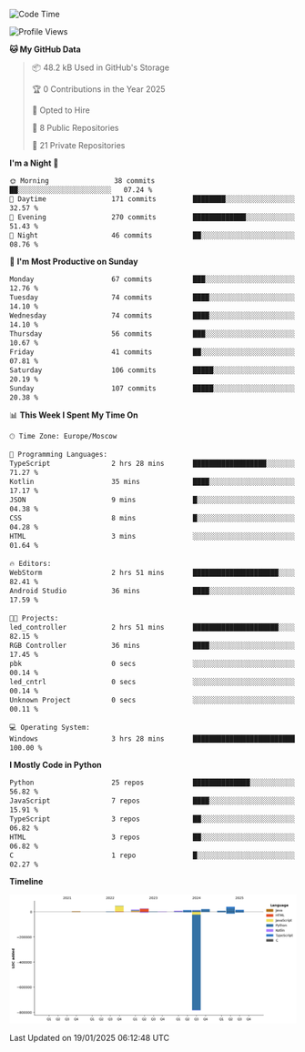 <!--START_SECTION:waka-->
![Code Time](http://img.shields.io/badge/Code%20Time-585%20hrs%2046%20mins-blue)

![Profile Views](http://img.shields.io/badge/Profile%20Views-4-blue)

**🐱 My GitHub Data** 

> 📦 48.2 kB Used in GitHub's Storage 
 > 
> 🏆 0 Contributions in the Year 2025
 > 
> 💼 Opted to Hire
 > 
> 📜 8 Public Repositories 
 > 
> 🔑 21 Private Repositories 
 > 
**I'm a Night 🦉** 

```text
🌞 Morning                38 commits          ██░░░░░░░░░░░░░░░░░░░░░░░   07.24 % 
🌆 Daytime                171 commits         ████████░░░░░░░░░░░░░░░░░   32.57 % 
🌃 Evening                270 commits         █████████████░░░░░░░░░░░░   51.43 % 
🌙 Night                  46 commits          ██░░░░░░░░░░░░░░░░░░░░░░░   08.76 % 
```
📅 **I'm Most Productive on Sunday** 

```text
Monday                   67 commits          ███░░░░░░░░░░░░░░░░░░░░░░   12.76 % 
Tuesday                  74 commits          ████░░░░░░░░░░░░░░░░░░░░░   14.10 % 
Wednesday                74 commits          ████░░░░░░░░░░░░░░░░░░░░░   14.10 % 
Thursday                 56 commits          ███░░░░░░░░░░░░░░░░░░░░░░   10.67 % 
Friday                   41 commits          ██░░░░░░░░░░░░░░░░░░░░░░░   07.81 % 
Saturday                 106 commits         █████░░░░░░░░░░░░░░░░░░░░   20.19 % 
Sunday                   107 commits         █████░░░░░░░░░░░░░░░░░░░░   20.38 % 
```


📊 **This Week I Spent My Time On** 

```text
🕑︎ Time Zone: Europe/Moscow

💬 Programming Languages: 
TypeScript               2 hrs 28 mins       ██████████████████░░░░░░░   71.27 % 
Kotlin                   35 mins             ████░░░░░░░░░░░░░░░░░░░░░   17.17 % 
JSON                     9 mins              █░░░░░░░░░░░░░░░░░░░░░░░░   04.38 % 
CSS                      8 mins              █░░░░░░░░░░░░░░░░░░░░░░░░   04.28 % 
HTML                     3 mins              ░░░░░░░░░░░░░░░░░░░░░░░░░   01.64 % 

🔥 Editors: 
WebStorm                 2 hrs 51 mins       █████████████████████░░░░   82.41 % 
Android Studio           36 mins             ████░░░░░░░░░░░░░░░░░░░░░   17.59 % 

🐱‍💻 Projects: 
led_controller           2 hrs 51 mins       █████████████████████░░░░   82.15 % 
RGB Controller           36 mins             ████░░░░░░░░░░░░░░░░░░░░░   17.45 % 
pbk                      0 secs              ░░░░░░░░░░░░░░░░░░░░░░░░░   00.14 % 
led_cntrl                0 secs              ░░░░░░░░░░░░░░░░░░░░░░░░░   00.14 % 
Unknown Project          0 secs              ░░░░░░░░░░░░░░░░░░░░░░░░░   00.11 % 

💻 Operating System: 
Windows                  3 hrs 28 mins       █████████████████████████   100.00 % 
```

**I Mostly Code in Python** 

```text
Python                   25 repos            ██████████████░░░░░░░░░░░   56.82 % 
JavaScript               7 repos             ████░░░░░░░░░░░░░░░░░░░░░   15.91 % 
TypeScript               3 repos             ██░░░░░░░░░░░░░░░░░░░░░░░   06.82 % 
HTML                     3 repos             ██░░░░░░░░░░░░░░░░░░░░░░░   06.82 % 
C                        1 repo              █░░░░░░░░░░░░░░░░░░░░░░░░   02.27 % 
```



**Timeline**

![Lines of Code chart](https://raw.githubusercontent.com/adlemx/adlemx/main/assets/bar_graph.png)


 Last Updated on 19/01/2025 06:12:48 UTC
<!--END_SECTION:waka-->
